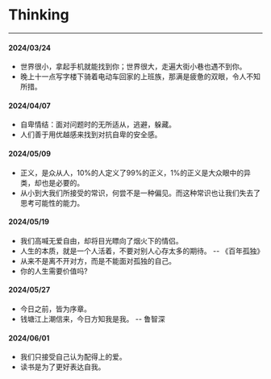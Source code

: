 # Thinking

--- 

#### 2024/03/24
- 世界很小，拿起手机就能找到你；世界很大，走遍大街小巷也遇不到你。
- 晚上十一点写字楼下骑着电动车回家的上班族，那满是疲惫的双眼，令人不知所措。

#### 2024/04/07
- 自卑情结：面对问题时的无所适从，逃避，躲藏。
- 人们善于用优越感来找到对抗自卑的安全感。

#### 2024/05/09
- 正义，是众从人，10%的人定义了99%的正义，1%的正义是大众眼中的异类，却也是必要的。
- 从小到大我们所接受的常识，何尝不是一种偏见。而这种常识也让我们失去了思考可能性的能力。

#### 2024/05/19
- 我们高喊无爱自由，却将目光瞟向了烟火下的情侣。
- 人生的本质，就是一个人活着，不要对别人心存太多的期待。  -- 《百年孤独》
- 从来不是离不开对方，而是不能面对孤独的自己。
- 你的人生需要价值吗?

#### 2024/05/27
- 今日之前，皆为序章。
- 钱塘江上潮信来，今日方知我是我。 -- 鲁智深

#### 2024/06/01
- 我们只接受自己认为配得上的爱。
- 读书是为了更好表达自我。